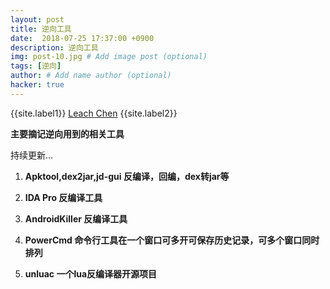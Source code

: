 ```yaml
---
layout: post
title: 逆向工具
date:  2018-07-25 17:37:00 +0900
description: 逆向工具
img: post-10.jpg # Add image post (optional)
tags: [逆向]
author: # Add name author (optional)
hacker: true
---
```


{{site.label1}} <a href="https://leach-chen.github.io/" target="\_blank">Leach Chen</a> {{site.label2}}

**主要摘记逆向用到的相关工具**  <br>

持续更新...

1. **Apktool,dex2jar,jd-gui 反编译，回编，dex转jar等**

1. **IDA Pro 反编译工具**

1. **AndroidKiller 反编译工具**

1. **PowerCmd 命令行工具在一个窗口可多开可保存历史记录，可多个窗口同时排列**

1. **unluac 一个lua反编译器开源项目**
